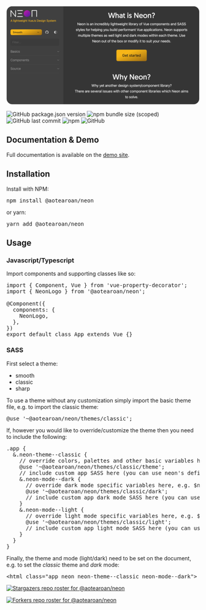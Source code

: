 <img src="./logo.png">

![GitHub package.json version](https://img.shields.io/github/package-json/v/aotearoan/neon)
![npm bundle size (scoped)](https://img.shields.io/bundlephobia/minzip/@aotearoan/neon)
![GitHub last commit](https://img.shields.io/github/last-commit/aotearoan/neon)
![npm](https://img.shields.io/npm/dt/@aotearoan/neon)
![GitHub](https://img.shields.io/github/license/aotearoan/neon)

## Documentation & Demo

Full documentation is available on the [demo site](https://aotearoan.github.io/neon/).

## Installation

Install with NPM:
<pre>npm install @aotearoan/neon</pre>
or yarn:
<pre>yarn add @aotearoan/neon</pre>

## Usage

### Javascript/Typescript

Import components and supporting classes like so:
<pre>
import { Component, Vue } from 'vue-property-decorator';
import { NeonLogo } from '@aotearoan/neon';

@Component({
  components: {
    NeonLogo,
  },
})
export default class App extends Vue {}
</pre>

### SASS

First select a theme:
<ul>
  <li>smooth</li>
  <li>classic</li>
  <li>sharp</li>
</ul>
<p>To use a theme without any customization simply import the basic theme file, e.g. to import the classic theme:</p>
<pre>
@use '~@aotearoan/neon/themes/classic';
</pre>
<p>If, however you would like to override/customize the theme then you need to include the following:</p>
<pre>
.app {
  &.neon-theme--classic {
    // override colors, palettes and other basic variables here BEFORE importing the theme, e.g. $neon-color-primary: #bada55
    @use '~@aotearoan/neon/themes/classic/theme';
    // include custom app SASS here (you can use neon's defined variables, mixins and functions)
    &.neon-mode--dark {
      // override dark mode specific variables here, e.g. $neon-border-color: #bada55
      @use '~@aotearoan/neon/themes/classic/dark';
      // include custom app dark mode SASS here (you can use neon's defined variables, mixins and functions)
    }
    &.neon-mode--light {
      // override light mode specific variables here, e.g. $neon-border-color: #bada55
      @use '~@aotearoan/neon/themes/classic/light';
      // include custom app light mode SASS here (you can use neon's defined variables, mixins and functions)
    }
  }
}
</pre>

Finally, the theme and mode (light/dark) need to be set on the document, e.g. to set the <em>classic</em> theme and <em>
dark</em> mode:
<pre>&lt;html class="app neon neon-theme--classic neon-mode--dark"&gt;</pre>

[![Stargazers repo roster for @aotearoan/neon](https://reporoster.com/stars/aotearoan/neon)](https://github.com/aotearoan/neon/stargazers)

[![Forkers repo roster for @aotearoan/neon](https://reporoster.com/forks/aotearoan/neon)](https://github.com/aotearoan/neon/network/members)
